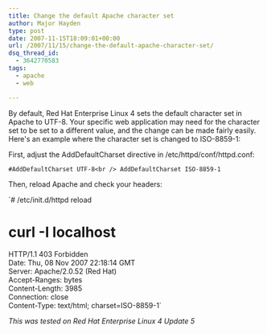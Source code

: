 ```yaml
---
title: Change the default Apache character set
author: Major Hayden
type: post
date: 2007-11-15T18:09:01+00:00
url: /2007/11/15/change-the-default-apache-character-set/
dsq_thread_id:
  - 3642770583
tags:
  - apache
  - web

---
```

By default, Red Hat Enterprise Linux 4 sets the default character set in Apache to UTF-8. Your specific web application may need for the character set to be set to a different value, and the change can be made fairly easily. Here's an example where the character set is changed to ISO-8859-1:

First, adjust the AddDefaultCharset directive in /etc/httpd/conf/httpd.conf:

`#AddDefaultCharset UTF-8<br />
AddDefaultCharset ISO-8859-1`

Then, reload Apache and check your headers:

`# /etc/init.d/httpd reload<br />
# curl -I localhost<br />
HTTP/1.1 403 Forbidden<br />
Date: Thu, 08 Nov 2007 22:18:14 GMT<br />
Server: Apache/2.0.52 (Red Hat)<br />
Accept-Ranges: bytes<br />
Content-Length: 3985<br />
Connection: close<br />
Content-Type: text/html; charset=ISO-8859-1`

_This was tested on Red Hat Enterprise Linux 4 Update 5_
